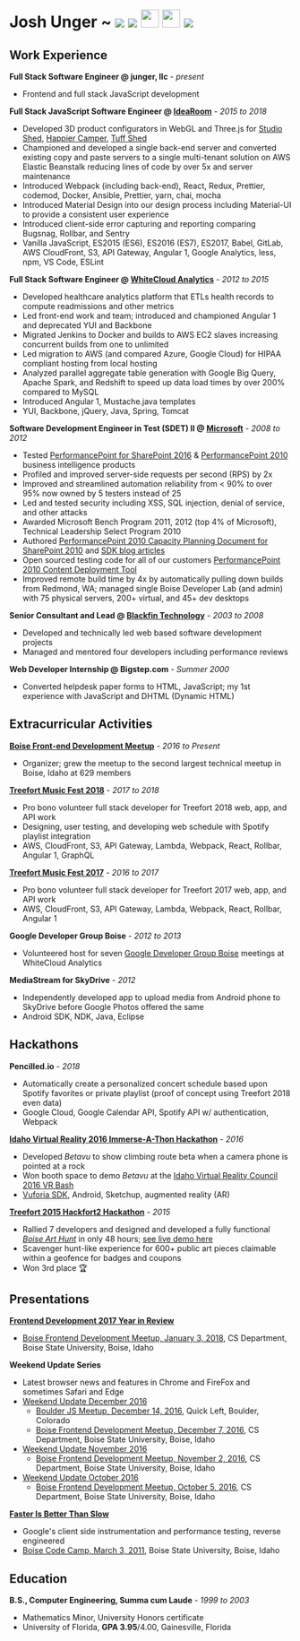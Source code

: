 # Josh Unger ~ [<img src="https://github.com/favicon.ico" />](https://github.com/joshunger/) [<img src="https://gitlab.com/favicon.ico" />](https://gitlab.com/joshunger/) [<img src="https://image.flaticon.com/icons/svg/220/220233.svg" width=32 />](https://twitter.com/joshunger/) [<img src="https://www.clicky.co.uk/wp-content/uploads/linkedin-icon.svg" width=32/>](https://www.linkedin.com/in/josh-unger/) [<img src="https://d.gr-assets.com/misc/1454549125-1454549125_goodreads_misc.png" />](https://www.goodreads.com/user/show/16794412-josh-unger)

<!-- https://abs.twimg.com/favicons/favicon.ico -->

<!--
* Craft high quality web applications that customers crave
* Change the way we engineer software by seeking smarter and more efficient methods
-->

## Work Experience

**Full Stack Software Engineer @ junger, llc** - _present_

- Frontend and full stack JavaScript development

**Full Stack JavaScript Software Engineer @ [IdeaRoom](http://www.idearoominc.com)** - _2015 to 2018_

- Developed 3D product configurators in WebGL and Three.js for [Studio Shed](https://www.studio-shed.com/), [Happier Camper](http://happiercamper.com), [Tuff Shed](https://www.tuffshed.com/)
- Championed and developed a single back-end server and converted existing copy and paste servers to a single multi-tenant solution on AWS Elastic Beanstalk reducing lines of code by over 5x and server maintenance
- Introduced Webpack (including back-end), React, Redux, Prettier, codemod, Docker, Ansible, Prettier, yarn, chai, mocha
- Introduced Material Design into our design process including Material-UI to provide a consistent user experience <!-- * server-side GPU rendering on AWS -->
- Introduced client-side error capturing and reporting comparing Bugsnag, Rollbar, and Sentry
- Vanilla JavaScript, ES2015 (ES6), ES2016 (ES7), ES2017, Babel, GitLab, AWS CloudFront, S3, API Gateway, Angular 1, Google Analytics, less, npm, VS Code, ESLint

**Full Stack Software Engineer @ [WhiteCloud Analytics](http://whitecloudanalytics.com/)** - _2012 to 2015_

- Developed healthcare analytics platform that ETLs health records to compute readmissions and other metrics
- Led front-end work and team; introduced and championed Angular 1 and deprecated YUI and Backbone
- Migrated Jenkins to Docker and builds to AWS EC2 slaves increasing concurrent builds from one to unlimited
- Led migration to AWS (and compared Azure, Google Cloud) for HIPAA compliant hosting from local hosting
- Analyzed parallel aggregate table generation with Google Big Query, Apache Spark, and Redshift to speed up data load times by over 200% compared to MySQL
- Introduced Angular 1, Mustache.java templates
- YUI, Backbone, jQuery, Java, Spring, Tomcat

**Software Development Engineer in Test (SDET) II @ [Microsoft](http://www.microsoft.com)** - _2008 to 2012_

- Tested [PerformancePoint for SharePoint 2016](<https://technet.microsoft.com/en-us/library/ee424392(v=office.16).aspx>) & [PerformancePoint 2010](<https://msdn.microsoft.com/en-us/library/office/bb848116(v=office.14).aspx>) business intelligence products
- Profiled and improved server-side requests per second (RPS) by 2x
- Improved and streamlined automation reliability from < 90% to over 95% now owned by 5 testers instead of 25
- Led and tested security including XSS, SQL injection, denial of service, and other attacks
- Awarded Microsoft Bench Program 2011, 2012 (top 4% of Microsoft), Technical Leadership Select Program 2010
- Authored [PerformancePoint 2010 Capacity Planning Document for SharePoint 2010](https://technet.microsoft.com/en-us/library/ff955652.aspx) and [SDK blog articles](https://blogs.msdn.microsoft.com/performancepoint/)
- Open sourced testing code for all of our customers [PerformancePoint 2010 Content Deployment Tool](http://ppscd.codeplex.com/)
- Improved remote build time by 4x by automatically pulling down builds from Redmond, WA; managed single Boise Developer Lab (and admin) with 75 physical servers, 200+ virtual, and 45+ dev desktops

**Senior Consultant and Lead @ [Blackfin Technology](https://www.linkedin.com/company/blackfin)** - _2003 to 2008_

- Developed and technically led web based software development projects
- Managed and mentored four developers including performance reviews

<!-- **System Administrator @ Shands Hospital, University Florida** - *2003 - 2001* -->

**Web Developer Internship @ Bigstep.com** - _Summer 2000_

- Converted helpdesk paper forms to HTML, JavaScript; my 1st experience with JavaScript and DHTML (Dynamic HTML)

<!--
## Open Source (OSS)
* [debugger.html](https://github.com/devtools-html/debugger.html), [vscode](https://github.com/Microsoft/vscode)
-->

<!-- (https://github.com/Microsoft/vscode/issues?utf8=%E2%9C%93&q=author%3Ajoshunger) -->
<!-- https://github.com/Microsoft/vscode/issues?utf8=%E2%9C%93&q=author%3Ajoshunger+is%3Aissue -->

<!-- https://github.com/devtools-html/debugger.html/pulls?q=author%3Ajoshunger+is%3Apr -->
<!-- https://github.com/devtools-html/debugger.html/issues?utf8=%E2%9C%93&q=author%3Ajoshunger -->

<!-- https://github.com/issues?utf8=%E2%9C%93&q=is%3Aopen+is%3Aissue+author%3Ajoshungera+archived%3Afalse+ -->
<!-- https://bugs.chromium.org/p/chromium/issues/list?can=2&q=reporter%3Ajoshunger -->

## Extracurricular Activities

**[Boise Front-end Development Meetup](http://www.meetup.com/frontend-devs/)** - _2016 to Present_

- Organizer; grew the meetup to the second largest technical meetup in Boise, Idaho at 629 members

**[Treefort Music Fest 2018](https://www.treefortmusicfest.com/)** - _2017 to 2018_

- Pro bono volunteer full stack developer for Treefort 2018 web, app, and API work
- Designing, user testing, and developing web schedule with Spotify playlist integration
- AWS, CloudFront, S3, API Gateway, Lambda, Webpack, React, Rollbar, Angular 1, GraphQL

**[Treefort Music Fest 2017](https://www.treefortmusicfest.com/)** - _2016 to 2017_

- Pro bono volunteer full stack developer for Treefort 2017 web, app, and API work
- AWS, CloudFront, S3, API Gateway, Lambda, Webpack, React, Rollbar, Angular 1

**Google Developer Group Boise** - _2012 to 2013_

- Volunteered host for seven [Google Developer Group Boise](http://gdgb.org/) meetings at WhiteCloud Analytics

**MediaStream for SkyDrive** - _2012_

- Independently developed app to upload media from Android phone to SkyDrive before Google Photos offered the same
- Android SDK, NDK, Java, Eclipse

## Hackathons

**Pencilled.io** - _2018_

- Automatically create a personalized concert schedule based upon Spotify favorites or private playlist (proof of concept using Treefort 2018 even data)
- Google Cloud, Google Calendar API, Spotify API w/ authentication, Webpack

**[Idaho Virtual Reality 2016 Immerse-A-Thon Hackathon](http://idahovirtualreality.com/ivrc-2016-immerse-a-thon/)** - _2016_

- Developed _Betavu_ to show climbing route beta when a camera phone is pointed at a rock
- Won booth space to demo _Betavu_ at the [Idaho Virtual Reality Council 2016 VR Bash](https://idahovirtualreality.com/ivrc-2016-vr-bash/)
- [Vuforia SDK](https://www.vuforia.com/), Android, Sketchup, augmented reality (AR)

**[Treefort 2015 Hackfort2 Hackathon](https://www.treefortmusicfest.com/forts/hackfort/)** - _2015_

- Rallied 7 developers and designed and developed a fully functional _[Boise Art Hunt](http://www.boiseweekly.com/Cobweb/archives/2015/03/29/treefort-2015-datefort-app-wins-hackfort2-hackathon)_ in only 48 hours; [see live demo here](https://hackfort-2-art-hunt.herokuapp.com)
- Scavenger hunt-like experience for 600+ public art pieces claimable within a geofence for badges and coupons
- Won 3rd place :trophy:

## Presentations

**[Frontend Development 2017 Year in Review](https://github.com/joshunger/joshunger.com/blob/master/frontend-development-2017-year-in-review.md)**

- [Boise Frontend Development Meetup, January 3, 2018](https://www.meetup.com/frontend-devs/events/246206347/), CS Department, Boise State University, Boise, Idaho

**Weekend Update Series**

- Latest browser news and features in Chrome and FireFox and sometimes Safari and Edge
- [Weekend Update December 2016](https://gitlab.com/joshunger/public/blob/master/weekend-update-2016-12.md)
  - [Boulder JS Meetup, December 14, 2016](https://www.meetup.com/Boulder-JS/events/234442770/), Quick Left, Boulder, Colorado
  - [Boise Frontend Development Meetup, December 7, 2016](https://www.meetup.com/frontend-devs/events/234035953/), CS Department, Boise State University, Boise, Idaho
- [Weekend Update November 2016](https://gitlab.com/joshunger/public/blob/master/weekend-update-2016-11.md)
  - [Boise Frontend Development Meetup, November 2, 2016](https://www.meetup.com/frontend-devs/events/234727471/), CS Department, Boise State University, Boise, Idaho
- [Weekend Update October 2016](https://gitlab.com/joshunger/public/blob/master/weekend-update-2016-10.md)
  - [Boise Frontend Development Meetup, October 5, 2016](https://www.meetup.com/frontend-devs/events/234035969/), CS Department, Boise State University, Boise, Idaho

**[Faster Is Better Than Slow](http://joshunger.com/boisecodecamp2011/Boise-Code-Camp-2011-Fast-is-better-than-slow.pdf)**

- Google's client side instrumentation and performance testing, reverse engineered
- [Boise Code Camp, March 3, 2011](http://boisecodecamp.com/), Boise State University, Boise, Idaho

## Education

**B.S., Computer Engineering, Summa cum Laude** - _1999 to 2003_

- Mathematics Minor, University Honors certificate
- University of Florida, **GPA 3.95**/4.00, Gainesville, Florida
